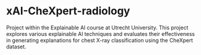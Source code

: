 # xAI-CheXpert-radiology
Project within the Explainable AI course at Utrecht University. This project explores various explainable AI techniques and evaluates their effectiveness in generating explanations for chest X-ray classification using the CheXpert dataset.
